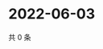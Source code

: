 # 2022-06-03

共 0 条

<!-- BEGIN WEIBO -->
<!-- 最后更新时间 Fri Jun 03 2022 06:00:42 GMT+0800 (China Standard Time) -->

<!-- END WEIBO -->
